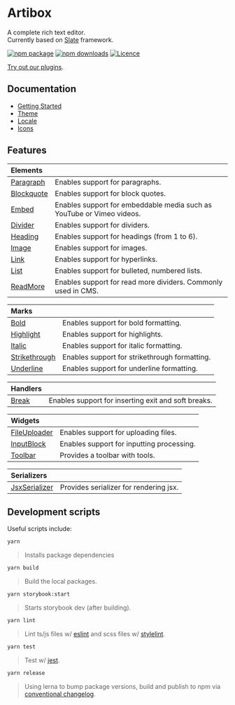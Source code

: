 # Artibox

A complete rich text editor.  
Currently based on [Slate](https://github.com/ianstormtaylor/slate) framework.

[![npm package](https://img.shields.io/npm/v/@artibox/slate-common.svg?maxAge=60)](https://www.npmjs.com/package/@artibox/slate-common)
[![npm downloads](https://img.shields.io/npm/dt/@artibox/slate-common.svg?maxAge=60)](https://www.npmjs.com/package/@artibox/slate-common)
[![Licence](https://img.shields.io/github/license/React-Artibox/artibox.svg?maxAge=60)](https://github.com/React-Artibox/artibox/blob/master/LICENSE)

[Try out our plugins](./?path=/story/examples-playgroud--all).

## Documentation

- [Getting Started](./?path=/story/docs-getting-started--page)
- [Theme](./?path=/story/docs-theme--page)
- [Locale](./?path=/story/docs-locale--page)
- [Icons](./?path=/story/docs-icons--page)

## Features

| Elements                                                  |                                                                       |
| :-------------------------------------------------------- | :-------------------------------------------------------------------- |
| [Paragraph](./?path=/story/elements-paragraph--example)   | Enables support for paragraphs.                                       |
| [Blockquote](./?path=/story/elements-blockquote--example) | Enables support for block quotes.                                     |
| [Embed](./?path=/story/elements-embed--example)           | Enables support for embeddable media such as YouTube or Vimeo videos. |
| [Divider](./?path=/story/elements-divider--example)       | Enables support for dividers.                                         |
| [Heading](./?path=/story/elements-heading--example)       | Enables support for headings (from 1 to 6).                           |
| [Image](./?path=/story/elements-image--example)           | Enables support for images.                                           |
| [Link](./?path=/story/elements-link--example)             | Enables support for hyperlinks.                                       |
| [List](./?path=/story/elements-list--example)             | Enables support for bulleted, numbered lists.                         |
| [ReadMore](./?path=/story/elements-readmore--example)     | Enables support for read more dividers. Commonly used in CMS.         |

| Marks                                                        |                                               |
| :----------------------------------------------------------- | :-------------------------------------------- |
| [Bold](./?path=/story/marks-bold--example)                   | Enables support for bold formatting.          |
| [Highlight](./?path=/story/marks-highlight--example)         | Enables support for highlights.               |
| [Italic](./?path=/story/marks-italic--example)               | Enables support for italic formatting.        |
| [Strikethrough](./?path=/story/marks-strikethrough--example) | Enables support for strikethrough formatting. |
| [Underline](./?path=/story/marks-underline--example)         | Enables support for underline formatting.     |

| Handlers                                        |                                                     |
| :---------------------------------------------- | :-------------------------------------------------- |
| [Break](./?path=/story/handlers-break--example) | Enables support for inserting exit and soft breaks. |

| Widgets                                                      |                                           |
| :----------------------------------------------------------- | :---------------------------------------- |
| [FileUploader](./?path=/story/widgets-fileuploader--example) | Enables support for uploading files.      |
| [InputBlock](./?path=/story/widgets-inputblock--example)     | Enables support for inputting processing. |
| [Toolbar](./?path=/story/widgets-toolbar--example)           | Provides a toolbar with tools.            |

| Serializers                                              |                                        |
| :------------------------------------------------------- | :------------------------------------- |
| [JsxSerializer](./?path=/story/serializers-jsx--example) | Provides serializer for rendering jsx. |

## Development scripts

Useful scripts include:

```bash
yarn
```

> Installs package dependencies

```bash
yarn build
```

> Build the local packages.

```bash
yarn storybook:start
```

> Starts storybook dev (after building).

```bash
yarn lint
```

> Lint ts/js files w/ [eslint](https://eslint.org/) and scss files w/ [stylelint](https://stylelint.io/).

```bash
yarn test
```

> Test w/ [jest](https://jestjs.io/).

```bash
yarn release
```

> Using lerna to bump package versions, build and publish to npm via [conventional changelog](https://github.com/conventional-changelog).
